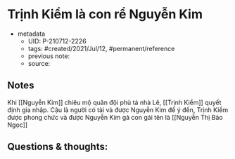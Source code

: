 # Trịnh Kiểm là con rể Nguyễn Kim

- metadata
	- UID: P-210712-2226
	- tags: #created/2021/Jul/12, #permanent/reference
	- previous note: 
	- source: 

## Notes
Khi [[Nguyễn Kim]] chiêu mộ quân đội phù tá nhà Lê, [[Trịnh Kiểm]] quyết định gia nhập. Cậu là người có tài và được Nguyễn Kim để ý đến, Trịnh Kiểm được phong chức và được Nguyễn Kim gả con gái tên là [[Nguyễn Thị Bảo Ngọc]]

## Questions & thoughts:

